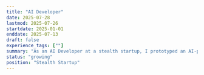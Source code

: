 ```yaml
---
title: "AI Developer"
date: 2025-07-28
lastmod: 2025-07-26
startdate: 2025-01-01
enddate: 2025-07-13
draft: false
experience_tags: [""]
summary: "As an AI Developer at a stealth startup, I prototyped an AI-powered RAG-based component for a B2B sales app, enabling contextual search and intelligent processing of unstructured financial documents. I applied NLP techniques to extract insights, automate classification, and improve customer engagement workflows."
status: "growing"
position: "Stealth Startup"
---
```

